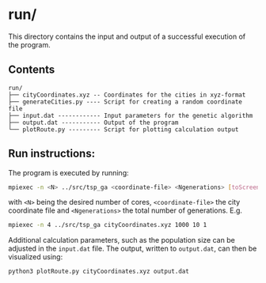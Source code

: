 # run/

This directory contains the input and output of a successful execution of the program. 

## Contents
```
run/
├── cityCoordinates.xyz -- Coordinates for the cities in xyz-format 
├── generateCities.py ---- Script for creating a random coordinate file
├── input.dat ------------ Input parameters for the genetic algorithm
├── output.dat ----------- Output of the program
└── plotRoute.py --------- Script for plotting calculation output
```


## Run instructions:
The program is executed by running: 
```bash
mpiexec -n <N> ../src/tsp_ga <coordinate-file> <Ngenerations> [toScreenInt] [toFileInt]
```

with `<N>` being the desired number of cores, `<coordinate-file>` the city coordinate file and `<Ngenerations>` the total number of generations. E.g.
```bash
mpiexec -n 4 ../src/tsp_ga cityCoordinates.xyz 1000 10 1
```
Additional calculation parameters, such as the population size can be adjusted in the 
`input.dat` file. The output, written to `output.dat`, can then be visualized using:
```bash
python3 plotRoute.py cityCoordinates.xyz output.dat
```